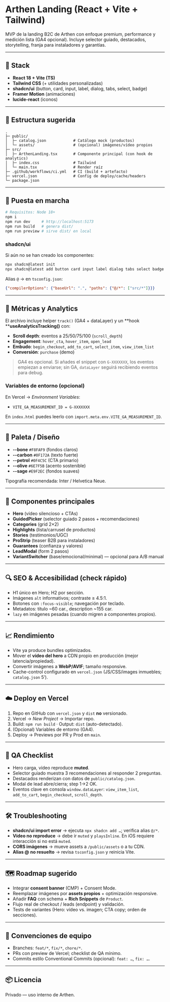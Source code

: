 # Arthen Landing (React + Vite + Tailwind)

MVP de la landing B2C de Arthen con enfoque premium, performance y medición lista (GA4 opcional). Incluye selector guiado, destacados, storytelling, franja para instaladores y garantías.

---

## 🚀 Stack

- **React 18 + Vite (TS)**
- **Tailwind CSS** (+ utilidades personalizadas)
- **shadcn/ui** (button, card, input, label, dialog, tabs, select, badge)
- **Framer Motion** (animaciones)
- **lucide-react** (iconos)

---

## 📂 Estructura sugerida

```
.
├─ public/
│  ├─ catalog.json            # Catálogo mock (productos)
│  └─ assets/                 # (opcional) imágenes/vídeo propios
├─ src/
│  ├─ ArthenLanding.tsx       # Componente principal (con hook de analytics)
│  ├─ index.css               # Tailwind
│  └─ main.tsx                # Render raíz
├─ .github/workflows/ci.yml   # CI (build + artefacto)
├─ vercel.json                # Config de deploy/cache/headers
└─ package.json
```

---

## 🔧 Puesta en marcha

```bash
# Requisitos: Node 18+
npm i
npm run dev     # http://localhost:5173
npm run build   # genera dist/
npm run preview # sirve dist/ en local
```

### shadcn/ui

Si aún no se han creado los componentes:

```bash
npx shadcn@latest init
npx shadcn@latest add button card input label dialog tabs select badge
```

Alias `@` → en `tsconfig.json`:

```json
{"compilerOptions": {"baseUrl": ".", "paths": {"@/*": ["src/*"]}}}
```

---

## 🎯 Métricas y Analytics

El archivo incluye helper `track()` (GA4 + dataLayer) y un **hook ****useAnalyticsTracking()** con:

- **Scroll depth**: eventos a 25/50/75/100 (`scroll_depth`)
- **Engagement**: `hover_cta`, `hover_item`, `open_lead`
- **Embudo**: `begin_checkout`, `add_to_cart`, `select_item`, `view_item_list`
- **Conversión**: `purchase` (demo)

> GA4 es opcional. Si añades el snippet con `G-XXXXXXX`, los eventos empiezan a enviarse; sin GA, `dataLayer` seguirá recibiendo eventos para debug.

### Variables de entorno (opcional)

En Vercel → *Environment Variables*:

- `VITE_GA_MEASUREMENT_ID = G-XXXXXXX`

En `index.html` puedes leerlo con `import.meta.env.VITE_GA_MEASUREMENT_ID`.

---

## 🎨 Paleta / Diseño

- **--bone** `#F8FAF9` (fondos claros)
- **--carbon** `#0F172A` (texto fuerte)
- **--petrol** `#0F4C5C` (CTA primario)
- **--olive** `#6E7F5B` (acento sostenible)
- **--sage** `#E9F2EC` (fondos suaves)

Tipografía recomendada: Inter / Helvetica Neue.

---

## 🧱 Componentes principales

- **Hero** (vídeo silencioso + CTAs)
- **GuidedPicker** (selector guiado 2 pasos + recomendaciones)
- **Categories** (grid 2×2)
- **Highlights** (lista/carrusel de productos)
- **Stories** (testimonios/UGC)
- **ProStrip** (teaser B2B para instaladores)
- **Guarantees** (confianza y valores)
- **LeadModal** (form 2 pasos)
- **VariantSwitcher** (base/emocional/minimal) — opcional para A/B manual

---

## 🔍 SEO & Accesibilidad (check rápido)

- H1 único en Hero; H2 por sección.
- Imágenes `alt` informativos; contraste ≥ 4.5:1.
- Botones con `:focus-visible`; navegación por teclado.
- Metadatos: título \~60 car., description \~155 car.
- `lazy` en imágenes pesadas (cuando migren a componentes propios).

---

## 📈 Rendimiento

- Vite ya produce bundles optimizados.
- Mover el **vídeo del hero** a CDN propio en producción (mejor latencia/propiedad).
- Convertir imágenes a **WebP/AVIF**; tamaño responsive.
- Cache-control configurado en `vercel.json` (JS/CSS/images inmuebles; `catalog.json` 5’).

---

## ☁️ Deploy en Vercel

1. Repo en GitHub con `vercel.json` y `dist` **no** versionado.
2. Vercel → *New Project* → Importar repo.
3. Build: `npm run build` · Output: `dist` (auto-detectado).
4. (Opcional) Variables de entorno (GA4).
5. Deploy → Previews por PR y Prod en `main`.

---

## 🧪 QA Checklist

- Hero carga, vídeo reproduce **muted**.
- Selector guiado muestra 3 recomendaciones al responder 2 preguntas.
- Destacados renderizan con datos de `public/catalog.json`.
- Modal de lead abre/cierra; step 1→2 OK.
- Eventos clave en consola `window.dataLayer`: `view_item_list`, `add_to_cart`, `begin_checkout`, `scroll_depth`.

---

## 🛠️ Troubleshooting

- **shadcn/ui import error** → ejecuta `npx shadcn add …`; verifica alias `@/*`.
- **Vídeo no reproduce** → debe ir `muted` y `playsInline`. En iOS requiere interacción si no está `muted`.
- **CORS imágenes** → mueve assets a `/public/assets` o a tu CDN.
- **Alias @ no resuelto** → revisa `tsconfig.json` y reinicia Vite.

---

## 🗺️ Roadmap sugerido

- Integrar **consent banner** (CMP) + Consent Mode.
- Reemplazar imágenes por **assets propios** + optimización responsive.
- Añadir **FAQ** con schema + **Rich Snippets** de `Product`.
- Flujo real de checkout / leads (endpoint) y validación.
- Tests de variantes (Hero: vídeo vs. imagen; CTA copy; orden de secciones).

---

## 👥 Convenciones de equipo

- Branches: `feat/*`, `fix/*`, `chore/*`.
- PRs con preview de Vercel; checklist de QA mínimo.
- Commits estilo Conventional Commits (opcional): `feat: …`, `fix: …`.

---

## 📦 Licencia

Privado — uso interno de Arthen.
